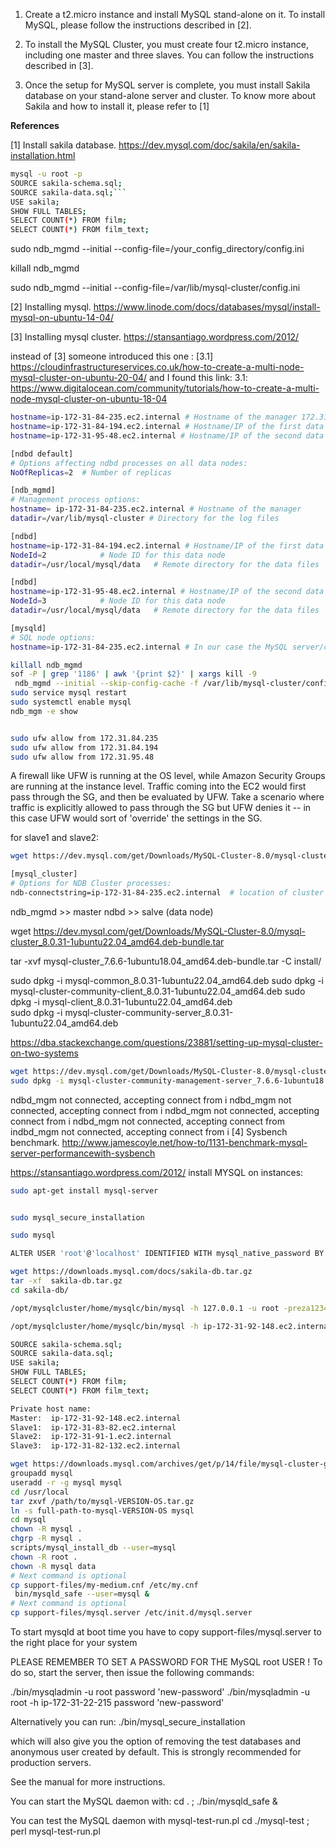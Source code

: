 1. Create a t2.micro instance and install MySQL stand-alone on it. To install MySQL, please follow the
instructions described in [2].

2. To install the MySQL Cluster, you must create four t2.micro instance, including one master and three slaves.
You can follow the instructions described in [3].

3. Once the setup for MySQL server is complete, you must install Sakila database on your stand-alone server
and cluster. To know more about Sakila and how to install it, please refer to [1] 


**References**

[1] Install sakila database. https://dev.mysql.com/doc/sakila/en/sakila-installation.html



```bash
mysql -u root -p
SOURCE sakila-schema.sql;
SOURCE sakila-data.sql;```
USE sakila;
SHOW FULL TABLES;
SELECT COUNT(*) FROM film;
SELECT COUNT(*) FROM film_text;
```

sudo ndb_mgmd --initial --config-file=/your_config_directory/config.ini

killall ndb_mgmd

sudo ndb_mgmd --initial --config-file=/var/lib/mysql-cluster/config.ini


[2] Installing mysql. https://www.linode.com/docs/databases/mysql/install-mysql-on-ubuntu-14-04/

[3] Installing mysql cluster. https://stansantiago.wordpress.com/2012/


instead of [3] someone introduced this one : 
[3.1] https://cloudinfrastructureservices.co.uk/how-to-create-a-multi-node-mysql-cluster-on-ubuntu-20-04/
and I found this link: 
3.1:‌ https://www.digitalocean.com/community/tutorials/how-to-create-a-multi-node-mysql-cluster-on-ubuntu-18-04

```bash
hostname=ip-172-31-84-235.ec2.internal # Hostname of the manager 172.31.84.235
hostname=ip-172-31-84-194.ec2.internal # Hostname/IP of the first data node 172.31.84.194
hostname=ip-172-31-95-48.ec2.internal # Hostname/IP of the second data node 172.31.95.48
```


```bash
[ndbd default]
# Options affecting ndbd processes on all data nodes:
NoOfReplicas=2	# Number of replicas

[ndb_mgmd]
# Management process options:
hostname= ip-172-31-84-235.ec2.internal # Hostname of the manager
datadir=/var/lib/mysql-cluster # Directory for the log files

[ndbd]
hostname=ip-172-31-84-194.ec2.internal # Hostname/IP of the first data node
NodeId=2			# Node ID for this data node
datadir=/usr/local/mysql/data	# Remote directory for the data files

[ndbd]
hostname=ip-172-31-95-48.ec2.internal # Hostname/IP of the second data node
NodeId=3			# Node ID for this data node
datadir=/usr/local/mysql/data	# Remote directory for the data files

[mysqld]
# SQL node options:
hostname=ip-172-31-84-235.ec2.internal # In our case the MySQL server/client is on the same Droplet as the cluster manager
```
```bash
killall ndb_mgmd
sof -P | grep '1186' | awk '{print $2}' | xargs kill -9
 ndb_mgmd --initial --skip-config-cache -f /var/lib/mysql-cluster/config.ini  
sudo service mysql restart
sudo systemctl enable mysql
ndb_mgm -e show
```

```bash

sudo ufw allow from 172.31.84.235
sudo ufw allow from 172.31.84.194
sudo ufw allow from 172.31.95.48
```
A firewall like UFW is running at the OS level, while Amazon Security Groups are running at the instance level. Traffic coming into the EC2 would first pass through the SG, and then be evaluated by UFW. Take a scenario where traffic is explicitly allowed to pass through the SG but UFW denies it -- in this case UFW would sort of 'override' the settings in the SG.


for slave1 and slave2:
```bash
wget https://dev.mysql.com/get/Downloads/MySQL-Cluster-8.0/mysql-cluster-community-data-node_8.0.31-1ubuntu22.04_amd64.deb

[mysql_cluster]
# Options for NDB Cluster processes:
ndb-connectstring=ip-172-31-84-235.ec2.internal  # location of cluster manager

```

ndb_mgmd >> master
ndbd >>‌ salve (data node)


wget https://dev.mysql.com/get/Downloads/MySQL-Cluster-8.0/mysql-cluster_8.0.31-1ubuntu22.04_amd64.deb-bundle.tar

tar -xvf mysql-cluster_7.6.6-1ubuntu18.04_amd64.deb-bundle.tar -C install/

sudo dpkg -i mysql-common_8.0.31-1ubuntu22.04_amd64.deb
sudo dpkg -i mysql-cluster-community-client_8.0.31-1ubuntu22.04_amd64.deb
sudo dpkg -i mysql-client_8.0.31-1ubuntu22.04_amd64.deb   
sudo dpkg -i mysql-cluster-community-server_8.0.31-1ubuntu22.04_amd64.deb


https://dba.stackexchange.com/questions/23881/setting-up-mysql-cluster-on-two-systems

```bash
wget https://dev.mysql.com/get/Downloads/MySQL-Cluster-8.0/mysql-cluster-community-management-server_8.0.31-1ubuntu22.04_amd64.deb
sudo dpkg -i mysql-cluster-community-management-server_7.6.6-1ubuntu18.04_amd64.deb
```

ndbd_mgm not connected, accepting connect from i
ndbd_mgm not connected, accepting connect from i
ndbd_mgm not connected, accepting connect from i
ndbd_mgm not connected, accepting connect from indbd_mgm not connected, accepting connect from i
[4] Sysbench benchmark. http://www.jamescoyle.net/how-to/1131-benchmark-mysql-server-performancewith-sysbench


https://stansantiago.wordpress.com/2012/
install MYSQL on instances:

```bash
sudo apt-get install mysql-server


sudo mysql_secure_installation

sudo mysql

ALTER USER 'root'@'localhost' IDENTIFIED WITH mysql_native_password BY 'reza1234';
```
```bash
wget https://downloads.mysql.com/docs/sakila-db.tar.gz
tar -xf  sakila-db.tar.gz
cd sakila-db/

/opt/mysqlcluster/home/mysqlc/bin/mysql -h 127.0.0.1 -u root -preza1234

/opt/mysqlcluster/home/mysqlc/bin/mysql -h ip-172-31-92-148.ec2.internal -u cuser -preza1234

SOURCE sakila-schema.sql;
SOURCE sakila-data.sql;
USE sakila;
SHOW FULL TABLES;
SELECT COUNT(*) FROM film;
SELECT COUNT(*) FROM film_text;

```

```bash
Private host name:  
Master:  ip-172-31-92-148.ec2.internal
Slave1:  ip-172-31-83-82.ec2.internal
Slave2:  ip-172-31-91-1.ec2.internal
Slave3:  ip-172-31-82-132.ec2.internal
```

```bash
wget https://downloads.mysql.com/archives/get/p/14/file/mysql-cluster-gpl-7.2.1-linux2.6-i686.tar.gz
groupadd mysql
useradd -r -g mysql mysql
cd /usr/local
tar zxvf /path/to/mysql-VERSION-OS.tar.gz
ln -s full-path-to-mysql-VERSION-OS mysql
cd mysql
chown -R mysql .
chgrp -R mysql .
scripts/mysql_install_db --user=mysql
chown -R root .
chown -R mysql data
# Next command is optional
cp support-files/my-medium.cnf /etc/my.cnf
 bin/mysqld_safe --user=mysql & 
# Next command is optional
cp support-files/mysql.server /etc/init.d/mysql.server
```
To start mysqld at boot time you have to copy
support-files/mysql.server to the right place for your system

PLEASE REMEMBER TO SET A PASSWORD FOR THE MySQL root USER !
To do so, start the server, then issue the following commands:

./bin/mysqladmin -u root password 'new-password'
./bin/mysqladmin -u root -h ip-172-31-22-215 password 'new-password'

Alternatively you can run:
./bin/mysql_secure_installation

which will also give you the option of removing the test
databases and anonymous user created by default.  This is
strongly recommended for production servers.

See the manual for more instructions.

You can start the MySQL daemon with:
cd . ; ./bin/mysqld_safe &

You can test the MySQL daemon with mysql-test-run.pl
cd ./mysql-test ; perl mysql-test-run.pl



